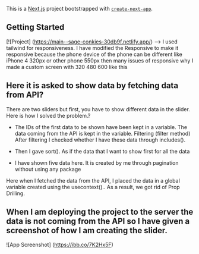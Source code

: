 This is a [Next.js](https://nextjs.org/) project bootstrapped with [`create-next-app`](https://github.com/vercel/next.js/tree/canary/packages/create-next-app).

## Getting Started
[![Project] (https://main--sage-conkies-30db9f.netlify.app/)
--> I used tailwind for responsiveness. I have modified the Responsive to make it responsive because the phone device of the phone can be different like iPhone 4 320px or other phone 550px then many issues of responsive why I made a custom screen with 320 480 600 like this

## Here it is asked to show data by fetching data from API?
 There are two sliders but first, you have to show different data in the slider. Here is how I solved the problem.?

- The IDs of the first data to be shown have been kept in a variable. The data coming from the API is kept in the variable. Filtering (filter method)  After filtering I checked whether I have these data through includes().
- Then I gave sort(). As if the data that I want to show first for all the data
  
- I have shown five data here. It is created by me through pagination without using any package

Here when I fetched the data from the API, I placed the data in a global variable created using the usecontext().. As a result, we got rid of Prop Drilling.
## When I am deploying the project to the server the data is not coming from the API so I have given a screenshot of how I am creating the slider.
![App Screenshot] (https://ibb.co/7K2Hx5F)

